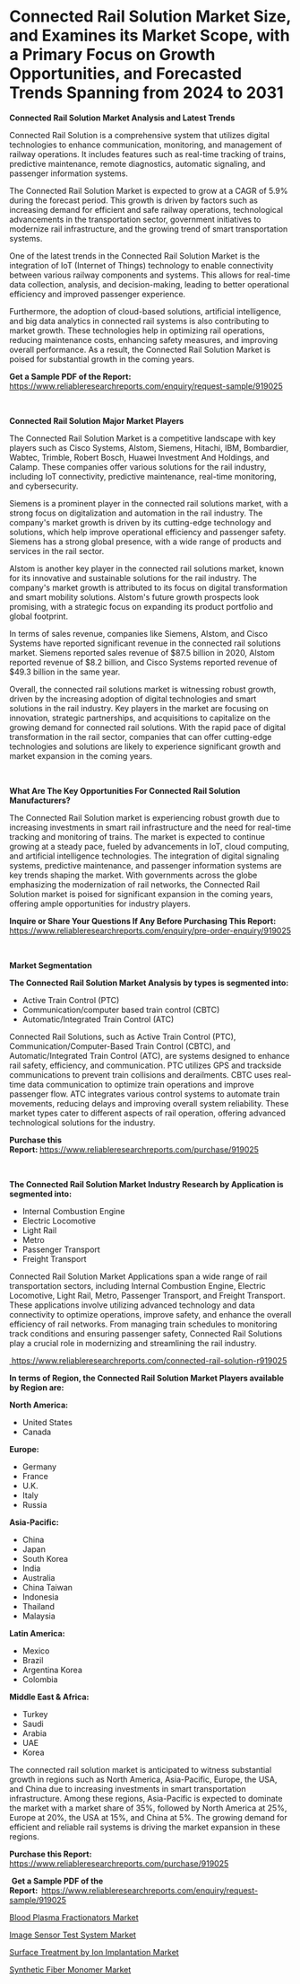 <p><h1>Connected Rail Solution Market Size, and Examines its Market Scope, with a Primary Focus on Growth Opportunities, and Forecasted Trends Spanning from 2024 to 2031</h1></p><p><strong>Connected Rail Solution Market Analysis and Latest Trends</strong></p>
<p><p>Connected Rail Solution is a comprehensive system that utilizes digital technologies to enhance communication, monitoring, and management of railway operations. It includes features such as real-time tracking of trains, predictive maintenance, remote diagnostics, automatic signaling, and passenger information systems.</p><p>The Connected Rail Solution Market is expected to grow at a CAGR of 5.9% during the forecast period. This growth is driven by factors such as increasing demand for efficient and safe railway operations, technological advancements in the transportation sector, government initiatives to modernize rail infrastructure, and the growing trend of smart transportation systems.</p><p>One of the latest trends in the Connected Rail Solution Market is the integration of IoT (Internet of Things) technology to enable connectivity between various railway components and systems. This allows for real-time data collection, analysis, and decision-making, leading to better operational efficiency and improved passenger experience.</p><p>Furthermore, the adoption of cloud-based solutions, artificial intelligence, and big data analytics in connected rail systems is also contributing to market growth. These technologies help in optimizing rail operations, reducing maintenance costs, enhancing safety measures, and improving overall performance. As a result, the Connected Rail Solution Market is poised for substantial growth in the coming years.</p></p>
<p><strong>Get a Sample PDF of the Report:&nbsp;</strong> <a href="https://www.reliableresearchreports.com/enquiry/request-sample/919025">https://www.reliableresearchreports.com/enquiry/request-sample/919025</a></p>
<p>&nbsp;</p>
<p><strong>Connected Rail Solution Major Market Players</strong></p>
<p><p>The Connected Rail Solution Market is a competitive landscape with key players such as Cisco Systems, Alstom, Siemens, Hitachi, IBM, Bombardier, Wabtec, Trimble, Robert Bosch, Huawei Investment And Holdings, and Calamp. These companies offer various solutions for the rail industry, including IoT connectivity, predictive maintenance, real-time monitoring, and cybersecurity.</p><p>Siemens is a prominent player in the connected rail solutions market, with a strong focus on digitalization and automation in the rail industry. The company's market growth is driven by its cutting-edge technology and solutions, which help improve operational efficiency and passenger safety. Siemens has a strong global presence, with a wide range of products and services in the rail sector.</p><p>Alstom is another key player in the connected rail solutions market, known for its innovative and sustainable solutions for the rail industry. The company's market growth is attributed to its focus on digital transformation and smart mobility solutions. Alstom's future growth prospects look promising, with a strategic focus on expanding its product portfolio and global footprint.</p><p>In terms of sales revenue, companies like Siemens, Alstom, and Cisco Systems have reported significant revenue in the connected rail solutions market. Siemens reported sales revenue of $87.5 billion in 2020, Alstom reported revenue of $8.2 billion, and Cisco Systems reported revenue of $49.3 billion in the same year.</p><p>Overall, the connected rail solutions market is witnessing robust growth, driven by the increasing adoption of digital technologies and smart solutions in the rail industry. Key players in the market are focusing on innovation, strategic partnerships, and acquisitions to capitalize on the growing demand for connected rail solutions. With the rapid pace of digital transformation in the rail sector, companies that can offer cutting-edge technologies and solutions are likely to experience significant growth and market expansion in the coming years.</p></p>
<p>&nbsp;</p>
<p><strong>What Are The Key Opportunities For Connected Rail Solution Manufacturers?</strong></p>
<p><p>The Connected Rail Solution market is experiencing robust growth due to increasing investments in smart rail infrastructure and the need for real-time tracking and monitoring of trains. The market is expected to continue growing at a steady pace, fueled by advancements in IoT, cloud computing, and artificial intelligence technologies. The integration of digital signaling systems, predictive maintenance, and passenger information systems are key trends shaping the market. With governments across the globe emphasizing the modernization of rail networks, the Connected Rail Solution market is poised for significant expansion in the coming years, offering ample opportunities for industry players.</p></p>
<p><strong>Inquire or Share Your Questions If Any Before Purchasing This Report:</strong> <a href="https://www.reliableresearchreports.com/enquiry/pre-order-enquiry/919025">https://www.reliableresearchreports.com/enquiry/pre-order-enquiry/919025</a></p>
<p>&nbsp;</p>
<p><strong>Market Segmentation</strong></p>
<p><strong>The Connected Rail Solution Market Analysis by types is segmented into:</strong></p>
<p><ul><li>Active Train Control (PTC)</li><li>Communication/computer based train control (CBTC)</li><li>Automatic/Integrated Train Control (ATC)</li></ul></p>
<p><p>Connected Rail Solutions, such as Active Train Control (PTC), Communication/Computer-Based Train Control (CBTC), and Automatic/Integrated Train Control (ATC), are systems designed to enhance rail safety, efficiency, and communication. PTC utilizes GPS and trackside communications to prevent train collisions and derailments. CBTC uses real-time data communication to optimize train operations and improve passenger flow. ATC integrates various control systems to automate train movements, reducing delays and improving overall system reliability. These market types cater to different aspects of rail operation, offering advanced technological solutions for the industry.</p></p>
<p><strong>Purchase this Report:&nbsp;</strong><a href="https://www.reliableresearchreports.com/purchase/919025">https://www.reliableresearchreports.com/purchase/919025</a></p>
<p>&nbsp;</p>
<p><strong>The Connected Rail Solution Market Industry Research by Application is segmented into:</strong></p>
<p><ul><li>Internal Combustion Engine</li><li>Electric Locomotive</li><li>Light Rail</li><li>Metro</li><li>Passenger Transport</li><li>Freight Transport</li></ul></p>
<p><p>Connected Rail Solution Market Applications span a wide range of rail transportation sectors, including Internal Combustion Engine, Electric Locomotive, Light Rail, Metro, Passenger Transport, and Freight Transport. These applications involve utilizing advanced technology and data connectivity to optimize operations, improve safety, and enhance the overall efficiency of rail networks. From managing train schedules to monitoring track conditions and ensuring passenger safety, Connected Rail Solutions play a crucial role in modernizing and streamlining the rail industry.</p></p>
<p><a href="https://www.reliableresearchreports.com/connected-rail-solution-r919025">&nbsp;https://www.reliableresearchreports.com/connected-rail-solution-r919025</a></p>
<p><strong>In terms of Region, the Connected Rail Solution Market Players available by Region are:</strong></p>
<p>
    <p> <strong> North America: </strong>
        <ul>
            <li>United States</li>
            <li>Canada</li>
        </ul>
        </p> 
    <p> <strong> Europe: </strong>
        <ul>
            <li>Germany</li>
            <li>France</li>
            <li>U.K.</li>
            <li>Italy</li>
            <li>Russia</li>
        </ul>
        </p> 
    <p> <strong> Asia-Pacific: </strong>
        <ul>
            <li>China</li>
            <li>Japan</li>
            <li>South Korea</li>
            <li>India</li>
            <li>Australia</li>
            <li>China Taiwan</li>
            <li>Indonesia</li>
            <li>Thailand</li>
            <li>Malaysia</li>
        </ul>
        </p> 
    <p> <strong> Latin America: </strong>
        <ul>
            <li>Mexico</li>
            <li>Brazil</li>
            <li>Argentina Korea</li>
            <li>Colombia</li>
        </ul>
        </p> 
    <p> <strong> Middle East & Africa: </strong>
        <ul>
            <li>Turkey</li>
            <li>Saudi</li>
            <li>Arabia</li>
            <li>UAE</li>
            <li>Korea</li>
        </ul>
    </p>
    </p>
<p><p>The connected rail solution market is anticipated to witness substantial growth in regions such as North America, Asia-Pacific, Europe, the USA, and China due to increasing investments in smart transportation infrastructure. Among these regions, Asia-Pacific is expected to dominate the market with a market share of 35%, followed by North America at 25%, Europe at 20%, the USA at 15%, and China at 5%. The growing demand for efficient and reliable rail systems is driving the market expansion in these regions.</p></p>
<p><strong>Purchase this Report: </strong><a href="https://www.reliableresearchreports.com/purchase/919025">https://www.reliableresearchreports.com/purchase/919025</a></p>
<p>&nbsp;<strong>Get a Sample PDF of the Report:&nbsp;&nbsp;</strong><a href="https://www.reliableresearchreports.com/enquiry/request-sample/919025">https://www.reliableresearchreports.com/enquiry/request-sample/919025</a></p>
<p><strong></strong></p>
<p><p><a href="https://www.linkedin.com/pulse/blood-plasma-fractionatorsnbspmarket-focuses-market-share-size-grcie">Blood Plasma Fractionators Market</a></p><p><a href="https://github.com/LibbySpencer2018/Market-Research-Report-List-1/blob/main/image-sensor-test-system-market.md">Image Sensor Test System Market</a></p><p><a href="https://github.com/ashman753/Market-Research-Report-List-1/blob/main/surface-treatment-by-ion-implantation-market.md">Surface Treatment by Ion Implantation Market</a></p><p><a href="https://www.linkedin.com/pulse/synthetic-fiber-monomer-market-size-examines-its-scope-4vy0e?trackingId=nYczkzdOtf1DgF6k8CRyFA%3D%3D">Synthetic Fiber Monomer Market</a></p></p>
